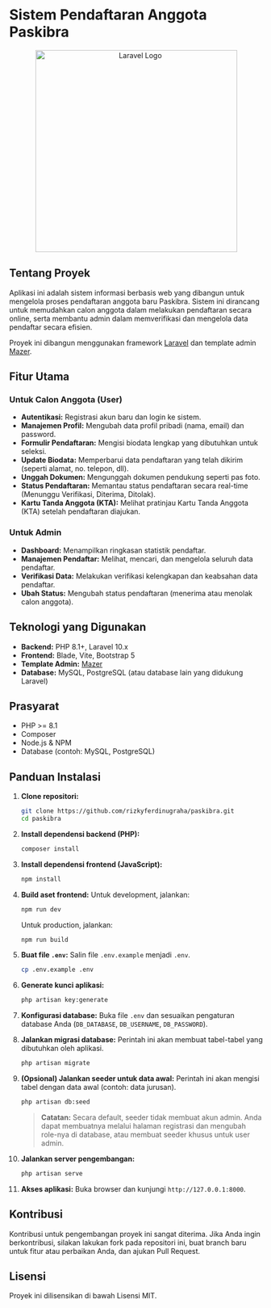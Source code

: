 # Sistem Pendaftaran Anggota Paskibra

<p align="center">
  <a href="https://laravel.com" target="_blank"><img src="https://raw.githubusercontent.com/laravel/art/master/logo-lockup/5%20SVG/2%20CMYK/1%20Full%20Color/laravel-logolockup-cmyk-red.svg" width="400" alt="Laravel Logo"></a>
</p>

## Tentang Proyek

Aplikasi ini adalah sistem informasi berbasis web yang dibangun untuk mengelola proses pendaftaran anggota baru Paskibra. Sistem ini dirancang untuk memudahkan calon anggota dalam melakukan pendaftaran secara online, serta membantu admin dalam memverifikasi dan mengelola data pendaftar secara efisien.

Proyek ini dibangun menggunakan framework [Laravel](https://laravel.com) dan template admin [Mazer](https://github.com/zuramai/mazer).

## Fitur Utama

### Untuk Calon Anggota (User)
-   **Autentikasi:** Registrasi akun baru dan login ke sistem.
-   **Manajemen Profil:** Mengubah data profil pribadi (nama, email) dan password.
-   **Formulir Pendaftaran:** Mengisi biodata lengkap yang dibutuhkan untuk seleksi.
-   **Update Biodata:** Memperbarui data pendaftaran yang telah dikirim (seperti alamat, no. telepon, dll).
-   **Unggah Dokumen:** Mengunggah dokumen pendukung seperti pas foto.
-   **Status Pendaftaran:** Memantau status pendaftaran secara real-time (Menunggu Verifikasi, Diterima, Ditolak).
-   **Kartu Tanda Anggota (KTA):** Melihat pratinjau Kartu Tanda Anggota (KTA) setelah pendaftaran diajukan.

### Untuk Admin
-   **Dashboard:** Menampilkan ringkasan statistik pendaftar.
-   **Manajemen Pendaftar:** Melihat, mencari, dan mengelola seluruh data pendaftar.
-   **Verifikasi Data:** Melakukan verifikasi kelengkapan dan keabsahan data pendaftar.
-   **Ubah Status:** Mengubah status pendaftaran (menerima atau menolak calon anggota).

## Teknologi yang Digunakan

-   **Backend:** PHP 8.1+, Laravel 10.x
-   **Frontend:** Blade, Vite, Bootstrap 5
-   **Template Admin:** [Mazer](https://github.com/zuramai/mazer)
-   **Database:** MySQL, PostgreSQL (atau database lain yang didukung Laravel)

## Prasyarat

-   PHP >= 8.1
-   Composer
-   Node.js & NPM
-   Database (contoh: MySQL, PostgreSQL)

## Panduan Instalasi

1.  **Clone repositori:**
    ```bash
    git clone https://github.com/rizkyferdinugraha/paskibra.git
    cd paskibra
    ```

2.  **Install dependensi backend (PHP):**
    ```bash
    composer install
    ```

3.  **Install dependensi frontend (JavaScript):**
    ```bash
    npm install
    ```

4.  **Build aset frontend:**
    Untuk development, jalankan:
    ```bash
    npm run dev
    ```
    Untuk production, jalankan:
    ```bash
    npm run build
    ```

5.  **Buat file `.env`:**
    Salin file `.env.example` menjadi `.env`.
    ```bash
    cp .env.example .env
    ```

6.  **Generate kunci aplikasi:**
    ```bash
    php artisan key:generate
    ```

7.  **Konfigurasi database:**
    Buka file `.env` dan sesuaikan pengaturan database Anda (`DB_DATABASE`, `DB_USERNAME`, `DB_PASSWORD`).

8.  **Jalankan migrasi database:**
    Perintah ini akan membuat tabel-tabel yang dibutuhkan oleh aplikasi.
    ```bash
    php artisan migrate
    ```

9.  **(Opsional) Jalankan seeder untuk data awal:**
    Perintah ini akan mengisi tabel dengan data awal (contoh: data jurusan).
    ```bash
    php artisan db:seed
    ```
    > **Catatan:** Secara default, seeder tidak membuat akun admin. Anda dapat membuatnya melalui halaman registrasi dan mengubah role-nya di database, atau membuat seeder khusus untuk user admin.

10. **Jalankan server pengembangan:**
    ```bash
    php artisan serve
    ```

11. **Akses aplikasi:**
    Buka browser dan kunjungi `http://127.0.0.1:8000`.

## Kontribusi

Kontribusi untuk pengembangan proyek ini sangat diterima. Jika Anda ingin berkontribusi, silakan lakukan fork pada repositori ini, buat branch baru untuk fitur atau perbaikan Anda, dan ajukan Pull Request.

## Lisensi

Proyek ini dilisensikan di bawah Lisensi MIT.
